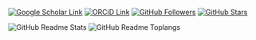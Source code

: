 <!--
**JackieZhai/JackieZhai** is a ✨ _special_ ✨ repository because its `README.md` (this file) appears on your GitHub profile.

Here are some ideas to get you started:

- 🔭 I’m currently working on ...
- 🌱 I’m currently learning ...
- 👯 I’m looking to collaborate on ...
- 🤔 I’m looking for help with ...
- 💬 Ask me about ...
- 📫 How to reach me: ...
- 😄 Pronouns: ...
- ⚡ Fun fact: ...
-->

[![Google Scholar Link](https://img.shields.io/badge/Google_Scholar-Hao_Zhai-lightgray?style=for-the-badge&logo=googlescholar)](https://scholar.google.com/citations?user=1fcT9g8AAAAJ)
[![ORCiD Link](https://img.shields.io/badge/ORCiD-0000--0003--4149--3131-lightgray?style=for-the-badge&logo=orcid)](https://orcid.org/0000-0003-4149-3131)
[![GitHub Followers](https://img.shields.io/github/followers/JackieZhai?color=lightgray&logo=GitHub&style=for-the-badge)](https://github.com/JackieZhai?tab=followers)
[![GitHub Stars](https://img.shields.io/github/stars/JackieZhai?affiliations=OWNER%2CCOLLABORATOR%2CORGANIZATION_MEMBER&color=lightgray&logo=GitHub&style=for-the-badge)](https://github.com/JackieZhai?tab=repositories)

![GitHub Readme Stats](https://github-readme-stats.vercel.app/api?username=JackieZhai&show_icons=true&theme=transparent&hide_rank=true&hide_title=true)
![GitHub Readme Toplangs](https://github-readme-stats.vercel.app/api/top-langs/?username=JackieZhai&layout=compact&theme=transparent&title_color=5b7f87)
